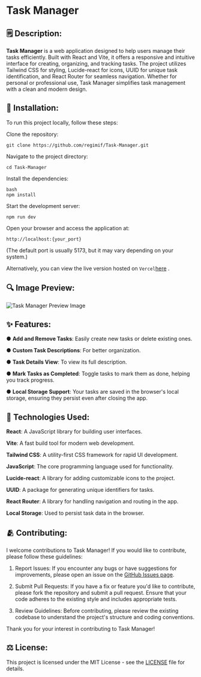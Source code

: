 # Task Manager

## 🗒️ Description:
**Task Manager** is a web application designed to help users manage their tasks efficiently. Built with React and Vite, it offers a responsive and intuitive interface for creating, organizing, and tracking tasks. The project utilizes Tailwind CSS for styling, Lucide-react for icons, UUID for unique task identification, and React Router for seamless navigation. Whether for personal or professional use, Task Manager simplifies task management with a clean and modern design.

 ## 🔨 Installation:
To run this project locally, follow these steps:

Clone the repository:
```
git clone https://github.com/regimif/Task-Manager.git
```
Navigate to the project directory:
```
cd Task-Manager
```
Install the dependencies:
```
bash
npm install
```
Start the development server:
```
npm run dev
```
Open your browser and access the application at:
```
http://localhost:{your_port}
```
(The default port is usually 5173, but it may vary depending on your system.)

Alternatively, you can view the live version hosted on `Vercel`[here](https://task-manager-jade-zeta.vercel.app/) .

## 🔍 Image Preview:
![Task Manager Preview Image](https://github.com/user-attachments/assets/367d2df0-66f2-4150-be9c-cdc29909de71)

## ✨ Features:
● **Add and Remove Tasks**: Easily create new tasks or delete existing ones.

● **Custom Task Descriptions**: For better organization.

● **Task Details View**: To view its full description.

● **Mark Tasks as Completed**: Toggle tasks to mark them as done, helping you track progress.

● **Local Storage Support**: Your tasks are saved in the browser's local storage, ensuring they persist even after closing the app.

## 🧪 Technologies Used:
**React**: A JavaScript library for building user interfaces.

**Vite**: A fast build tool for modern web development.

**Tailwind CSS**: A utility-first CSS framework for rapid UI development.

**JavaScript**: The core programming language used for functionality.

**Lucide-react**: A library for adding customizable icons to the project.

**UUID**: A package for generating unique identifiers for tasks.

**React Router**: A library for handling navigation and routing in the app.

**Local Storage**: Used to persist task data in the browser.

## 🫂 Contributing:
I welcome contributions to Task Manager! If you would like to contribute, please follow these guidelines:

1. Report Issues: If you encounter any bugs or have suggestions for improvements, please open an issue on the [GitHub Issues page](https://github.com/regimif/Task-Manager/issues).

2. Submit Pull Requests: If you have a fix or feature you'd like to contribute, please fork the repository and submit a pull request. Ensure that your code adheres to the existing style and includes appropriate tests.

3. Review Guidelines: Before contributing, please review the existing codebase to understand the project's structure and coding conventions.

Thank you for your interest in contributing to Task Manager!

## ⚖️ License:
This project is licensed under the MIT License - see the [LICENSE](LICENSE) file for details.
